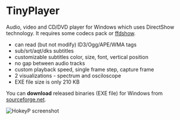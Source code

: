 # TinyPlayer
Audio, video and CD/DVD player for Windows which uses DirectShow technology. It requires some codecs pack or [ffdshow](https://en.wikipedia.org/wiki/Ffdshow).

- can read (but not modify) ID3/Ogg/APE/WMA tags 
- sub/srt/aqt/dks subtitles
- customizable subtitles color, size, font, vertical position
- no gap between audio tracks
- custom playback speed, single frame step, capture frame
- 2 visualizations - spectrum and osciloscope
- EXE file size is only 210 KB

You can **download** released binaries (EXE file) for Windows from [sourceforge.net](https://sourceforge.net/projects/tinyplayer/).

![HokeyP screenshot](http://petr.lastovicka.sweb.cz/img/tinyplay.png)
